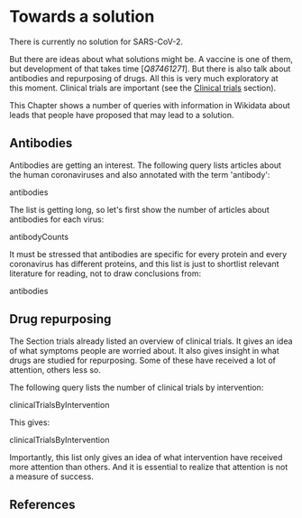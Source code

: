 # Towards a solution

There is currently no solution for SARS-CoV-2.

But there are ideas about what solutions might be. A vaccine is one of them, but
development of that takes time [<cite>Q87461271</cite>]. But there is also talk about
antibodies and repurposing of drugs. All this is very much exploratory at this
moment. Clinical trials are important (see the [Clinical trials](https://egonw.github.io/SARS-CoV-2-Queries/covid.html#clinical-trials) section).

This Chapter shows a number of queries with information in Wikidata about
leads that people have proposed that may lead to a solution.

## Antibodies

Antibodies are getting an interest. The following query lists articles about
the human coronaviruses and also annotated with the term '<topic>antibody</topic>':

<sparql>antibodies</sparql>

The list is getting long, so let's first show the number of articles about
antibodies for each virus:

<out>antibodyCounts</out>

It must be stressed that antibodies are specific for every protein and every
coronavirus has different proteins, and this list is just to shortlist relevant
literature for reading, not to draw conclusions from:

<out>antibodies</out>

## Drug repurposing

The Section <xref>trials</xref> already listed an overview of clinical trials.
It gives an idea of what symptoms people are worried about. It also gives
insight in what <topic>drugs</topic> are studied for <topic>repurposing</topic>.
Some of these have received a lot of attention, others less so.

The following query lists the number of clinical trials by <topic>intervention</topic>:

<sparql>clinicalTrialsByIntervention</sparql>

This gives:

<out>clinicalTrialsByIntervention</out>

Importantly, this list only gives an idea of what intervention have received more
attention than others. And it is essential to realize that attention is not a measure
of success.

## References

<references/>


